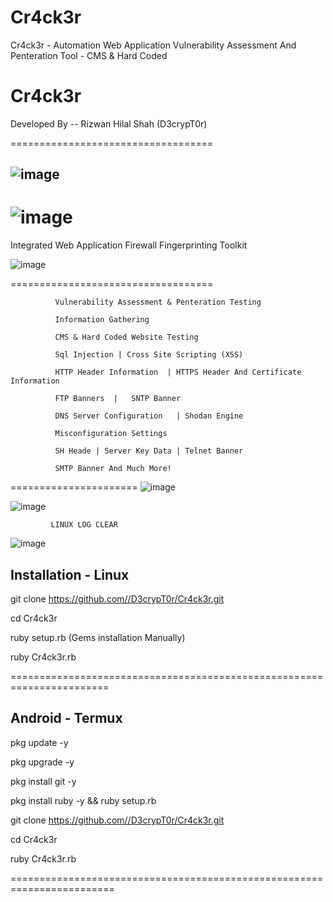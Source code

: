 # Cr4ck3r
Cr4ck3r - Automation Web Application Vulnerability Assessment And Penteration Tool - CMS &amp; Hard Coded
# Cr4ck3r #

   Developed By -- Rizwan Hilal Shah (D3crypT0r)

===================================

![image](https://user-images.githubusercontent.com/66831571/157279099-57c46367-0a45-410d-9354-f8969dc6704a.png)
-----------------------------------
![image](https://user-images.githubusercontent.com/66831571/157208729-d47db6b3-9671-47b8-9348-a64c633659e1.png)
===================================
Integrated Web Application Firewall Fingerprinting Toolkit

![image](https://user-images.githubusercontent.com/66831571/157284172-cb0f461e-1f1e-43af-8882-c46b3754dab1.png)

===================================

              Vulnerability Assessment & Penteration Testing          

              Information Gathering                                   

              CMS & Hard Coded Website Testing 

              Sql Injection | Cross Site Scripting (XSS)

              HTTP Header Information  | HTTPS Header And Certificate Information                  

              FTP Banners  |   SNTP Banner                                             

              DNS Server Configuration   | Shodan Engine                         

              Misconfiguration Settings                                   

              SH Heade | Server Key Data | Telnet Banner                                           

              SMTP Banner And Much More!                              

======================
![image](https://user-images.githubusercontent.com/66831571/157209055-5517d089-0dc3-47a8-bab9-a65f923764d7.png)

![image](https://user-images.githubusercontent.com/66831571/157205471-7943aa4b-5d08-4f6f-ae2a-50f08ef6e6c5.png)

             LINUX LOG CLEAR
![image](https://user-images.githubusercontent.com/66831571/157209188-bb2c258e-7e31-4b8e-aac9-b163cd542b58.png)

## Installation - Linux ##

git clone https://github.com//D3crypT0r/Cr4ck3r.git

cd Cr4ck3r

ruby setup.rb (Gems installation Manually)

ruby Cr4ck3r.rb

=======================================================================

## Android - Termux ## 

pkg update -y

pkg upgrade -y

pkg install git -y

pkg install ruby -y && ruby setup.rb

git clone https://github.com//D3crypT0r/Cr4ck3r.git

cd Cr4ck3r

ruby Cr4ck3r.rb

========================================================================

                                                                      
